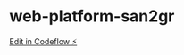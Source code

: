 # web-platform-san2gr

[Edit in Codeflow ⚡️](https://stackblitz.com/~/github.com/DogeLeader/web-platform-san2gr)